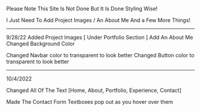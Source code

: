 Please Note This Site Is Not Done But It Is Done Styling Wise!

I Just Need To Add Project Images / An About Me And a Few More Things!

-----------------------------------------------------------------

9/28/22
Added Project Images [ Under Portfolio Section ]
Add An About Me
Changed Background Color

Changed Navbar color to transparent to look better
Changed Button color to transparent to look better

-----------------------------------------------------------------

10/4/2022

Changed All Of The Text [Home, About, Portfolio, Experience, Contact]

Made The Contact Form Textboxes pop out as you hover over them

